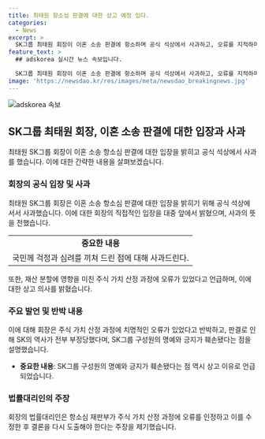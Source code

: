 ```yaml
---
title: 최태원 항소심 판결에 대한 상고 예정 있다.
categories:
  - News
excerpt: >
  SK그룹 최태원 회장이 이혼 소송 판결에 항소하며 공식 석상에서 사과하고, 오류를 지적하며 상고 의사를 표명했다. 이에 대중 앞에서 고개 숙인 최 회장은 사법부의 판단 존중하면서도 오류를 지적하며 SK그룹의 명예와 긍지가 훼손됐다고 설명했다. 함께 간담회한 SK수펙스추구협의회 임원진도 SK와 구성원들의 명예를 회복할 것이라고 강조했다. 최 회장의 항소 의사와 사과가 관심을 끌고 있다. (단어 수: 101)
feature_text: >
  ## adskorea 실시간 뉴스 속보입니다.

  SK그룹 최태원 회장이 이혼 소송 판결에 항소하며 공식 석상에서 사과하고, 오류를 지적하며 상고 의사를 표명했다. 이에 대중 앞에서 고개 숙인 최 회장은 사법부의 판단 존중하면서도 오류를 지적하며 SK그룹의 명예와 긍지가 훼손됐다고 설명했다. 함께 간담회한 SK수펙스추구협의회 임원진도 SK와 구성원들의 명예를 회복할 것이라고 강조했다. 최 회장의 항소 의사와 사과가 관심을 끌고 있다. (단어 수: 101)
image: 'https://newsdao.kr/res/images/meta/newsdao_breakingnews.jpg'
---
```


<p><img src="https://newsdao.kr/res/images/meta/newsdao_breakingnews.jpg" alt="adskorea 속보" /></p>

<h2 data-ke-size="size26">SK그룹 최태원 회장, 이혼 소송 판결에 대한 입장과 사과</h2>

<p data-ke-size="size16">최태원 SK그룹 회장이 이혼 소송 항소심 판결에 대한 입장을 밝히고 공식 석상에서 사과를 했습니다. 이에 대한 간략한 내용을 살펴보겠습니다.</p>

<h3>회장의 공식 입장 및 사과</h3>

<p data-ke-size="size16">최태원 SK그룹 회장은 이혼 소송 항소심 판결에 대한 입장을 밝히기 위해 공식 석상에 서서 사과했습니다. 이에 대한 회장의 직접적인 입장을 대중 앞에서 밝혔으며, 사과의 뜻을 전했습니다.</p>

<table>
  <tr>
    <td style="text-align: center; height: 17px;"><b>중요한 내용</b></td>
  </tr>
  <tr>
    <td>국민께 걱정과 심려를 끼쳐 드린 점에 대해 사과드린다.</td>
  </tr>
</table>

<p data-ke-size="size16">또한, 재산 분할에 영향을 미친 주식 가치 산정 과정에 오류가 있었다고 언급하며, 이에 대한 상고 의사를 밝혔습니다.</p>

<h3>주요 발언 및 반박 내용</h3>

<p data-ke-size="size16">이에 대해 회장은 주식 가치 산정 과정에 치명적인 오류가 있었다고 반박하고, 판결로 인해 SK의 역사가 전부 부정당했다며, SK그룹 구성원의 명예와 긍지가 훼손됐다는 점을 설명했습니다.</p>

<ul>
  <li><b>중요한 내용</b>: SK그룹 구성원의 명예와 긍지가 훼손됐다는 점 역시 상고 이유로 언급되었습니다.</li>
</ul>

<h3>법률대리인의 주장</h3>

<p data-ke-size="size16">회장의 법률대리인은 항소심 재판부가 주식 가치 산정 과정에 오류를 인정하고 이를 수정한 후 결론을 다시 도출해야 한다는 주장을 제기했습니다.</p>

<p data-ke-size="size16">&nbsp;</p>

